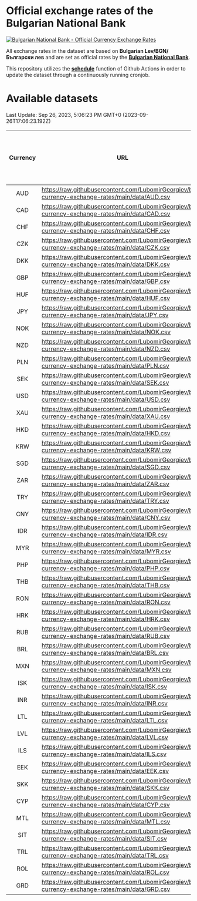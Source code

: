 # Official exchange rates of the Bulgarian National Bank

[![Bulgarian National Bank - Official Currency Exchange Rates](https://github.com/LubomirGeorgiev/bnb-currency-exchange-rates/actions/workflows/update-rates.yml/badge.svg?branch=main)](https://github.com/LubomirGeorgiev/bnb-currency-exchange-rates/actions/workflows/update-rates.yml)

All exchange rates in the dataset are based on **Bulgarian Lev/BGN/Български лев** and are set as official rates by the [**Bulgarian National Bank**](https://www.bnb.bg/Statistics/StExternalSector/StExchangeRates/StERForeignCurrencies/index.htm?toLang=_EN).

This repository utilizes the [**schedule**](https://docs.github.com/en/actions/reference/events-that-trigger-workflows) function of Github Actions in order to update the dataset through a continuously running cronjob.

# Available datasets

<!-- START LINKS (DO NOT EVER FU*ING DELETE THIS COMMENT FOR THE LOVE OF YOUR LIFE!!! IF YOU ARE CURIOS HOW IT WORKS, YOU CAN HAVE A LOOK AT ./src/updateReadme.ts) -->

Last Update: Sep 26, 2023, 5:06:23 PM GMT+0 (2023-09-26T17:06:23.192Z)

| Currency | URL                                                                                             | Number of records | Number of missing days that were filled in |
| :------: | ----------------------------------------------------------------------------------------------- | :---------------: | :----------------------------------------: |
|   AUD    | https://raw.githubusercontent.com/LubomirGeorgiev/bnb-currency-exchange-rates/main/data/AUD.csv |       8628        |                    2666                    |
|   CAD    | https://raw.githubusercontent.com/LubomirGeorgiev/bnb-currency-exchange-rates/main/data/CAD.csv |       8628        |                    2666                    |
|   CHF    | https://raw.githubusercontent.com/LubomirGeorgiev/bnb-currency-exchange-rates/main/data/CHF.csv |       8628        |                    2666                    |
|   CZK    | https://raw.githubusercontent.com/LubomirGeorgiev/bnb-currency-exchange-rates/main/data/CZK.csv |       8628        |                    2666                    |
|   DKK    | https://raw.githubusercontent.com/LubomirGeorgiev/bnb-currency-exchange-rates/main/data/DKK.csv |       8628        |                    2666                    |
|   GBP    | https://raw.githubusercontent.com/LubomirGeorgiev/bnb-currency-exchange-rates/main/data/GBP.csv |       8628        |                    2666                    |
|   HUF    | https://raw.githubusercontent.com/LubomirGeorgiev/bnb-currency-exchange-rates/main/data/HUF.csv |       8628        |                    2666                    |
|   JPY    | https://raw.githubusercontent.com/LubomirGeorgiev/bnb-currency-exchange-rates/main/data/JPY.csv |       8628        |                    2666                    |
|   NOK    | https://raw.githubusercontent.com/LubomirGeorgiev/bnb-currency-exchange-rates/main/data/NOK.csv |       8628        |                    2666                    |
|   NZD    | https://raw.githubusercontent.com/LubomirGeorgiev/bnb-currency-exchange-rates/main/data/NZD.csv |       8628        |                    2666                    |
|   PLN    | https://raw.githubusercontent.com/LubomirGeorgiev/bnb-currency-exchange-rates/main/data/PLN.csv |       8628        |                    2666                    |
|   SEK    | https://raw.githubusercontent.com/LubomirGeorgiev/bnb-currency-exchange-rates/main/data/SEK.csv |       8628        |                    2666                    |
|   USD    | https://raw.githubusercontent.com/LubomirGeorgiev/bnb-currency-exchange-rates/main/data/USD.csv |       8628        |                    2666                    |
|   XAU    | https://raw.githubusercontent.com/LubomirGeorgiev/bnb-currency-exchange-rates/main/data/XAU.csv |       8628        |                    2668                    |
|   HKD    | https://raw.githubusercontent.com/LubomirGeorgiev/bnb-currency-exchange-rates/main/data/HKD.csv |       8328        |                    2577                    |
|   KRW    | https://raw.githubusercontent.com/LubomirGeorgiev/bnb-currency-exchange-rates/main/data/KRW.csv |       8328        |                    2577                    |
|   SGD    | https://raw.githubusercontent.com/LubomirGeorgiev/bnb-currency-exchange-rates/main/data/SGD.csv |       8328        |                    2577                    |
|   ZAR    | https://raw.githubusercontent.com/LubomirGeorgiev/bnb-currency-exchange-rates/main/data/ZAR.csv |       8328        |                    2577                    |
|   TRY    | https://raw.githubusercontent.com/LubomirGeorgiev/bnb-currency-exchange-rates/main/data/TRY.csv |       6815        |                    2112                    |
|   CNY    | https://raw.githubusercontent.com/LubomirGeorgiev/bnb-currency-exchange-rates/main/data/CNY.csv |       6698        |                    2079                    |
|   IDR    | https://raw.githubusercontent.com/LubomirGeorgiev/bnb-currency-exchange-rates/main/data/IDR.csv |       6698        |                    2079                    |
|   MYR    | https://raw.githubusercontent.com/LubomirGeorgiev/bnb-currency-exchange-rates/main/data/MYR.csv |       6698        |                    2079                    |
|   PHP    | https://raw.githubusercontent.com/LubomirGeorgiev/bnb-currency-exchange-rates/main/data/PHP.csv |       6698        |                    2079                    |
|   THB    | https://raw.githubusercontent.com/LubomirGeorgiev/bnb-currency-exchange-rates/main/data/THB.csv |       6698        |                    2079                    |
|   RON    | https://raw.githubusercontent.com/LubomirGeorgiev/bnb-currency-exchange-rates/main/data/RON.csv |       6639        |                    2061                    |
|   HRK    | https://raw.githubusercontent.com/LubomirGeorgiev/bnb-currency-exchange-rates/main/data/HRK.csv |       6430        |                    1994                    |
|   RUB    | https://raw.githubusercontent.com/LubomirGeorgiev/bnb-currency-exchange-rates/main/data/RUB.csv |       6126        |                    1897                    |
|   BRL    | https://raw.githubusercontent.com/LubomirGeorgiev/bnb-currency-exchange-rates/main/data/BRL.csv |       5727        |                    1781                    |
|   MXN    | https://raw.githubusercontent.com/LubomirGeorgiev/bnb-currency-exchange-rates/main/data/MXN.csv |       5727        |                    1781                    |
|   ISK    | https://raw.githubusercontent.com/LubomirGeorgiev/bnb-currency-exchange-rates/main/data/ISK.csv |       5628        |                    1744                    |
|   INR    | https://raw.githubusercontent.com/LubomirGeorgiev/bnb-currency-exchange-rates/main/data/INR.csv |       5358        |                    1665                    |
|   LTL    | https://raw.githubusercontent.com/LubomirGeorgiev/bnb-currency-exchange-rates/main/data/LTL.csv |       5148        |                    1577                    |
|   LVL    | https://raw.githubusercontent.com/LubomirGeorgiev/bnb-currency-exchange-rates/main/data/LVL.csv |       4783        |                    1463                    |
|   ILS    | https://raw.githubusercontent.com/LubomirGeorgiev/bnb-currency-exchange-rates/main/data/ILS.csv |       4632        |                    1444                    |
|   EEK    | https://raw.githubusercontent.com/LubomirGeorgiev/bnb-currency-exchange-rates/main/data/EEK.csv |       3993        |                    1219                    |
|   SKK    | https://raw.githubusercontent.com/LubomirGeorgiev/bnb-currency-exchange-rates/main/data/SKK.csv |       2965        |                    907                     |
|   CYP    | https://raw.githubusercontent.com/LubomirGeorgiev/bnb-currency-exchange-rates/main/data/CYP.csv |       2897        |                    881                     |
|   MTL    | https://raw.githubusercontent.com/LubomirGeorgiev/bnb-currency-exchange-rates/main/data/MTL.csv |       2597        |                    792                     |
|   SIT    | https://raw.githubusercontent.com/LubomirGeorgiev/bnb-currency-exchange-rates/main/data/SIT.csv |       2534        |                    770                     |
|   TRL    | https://raw.githubusercontent.com/LubomirGeorgiev/bnb-currency-exchange-rates/main/data/TRL.csv |       1811        |                    552                     |
|   ROL    | https://raw.githubusercontent.com/LubomirGeorgiev/bnb-currency-exchange-rates/main/data/ROL.csv |       1689        |                    516                     |
|   GRD    | https://raw.githubusercontent.com/LubomirGeorgiev/bnb-currency-exchange-rates/main/data/GRD.csv |        359        |                    107                     |

<!-- END LINKS (DO NOT EVER FU*ING DELETE THIS COMMENT FOR THE LOVE OF YOUR LIFE!!! IF YOU ARE CURIOS HOW IT WORKS, YOU CAN HAVE A LOOK AT ./src/updateReadme.ts) -->

